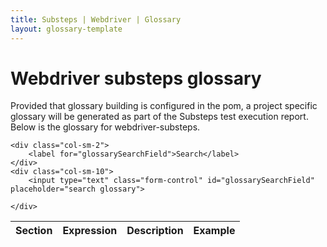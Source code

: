 ```yaml
---
title: Substeps | Webdriver | Glossary
layout: glossary-template
---
```


Webdriver substeps glossary
===========================

Provided that glossary building is configured in the pom, a project specific glossary will be generated as part of the Substeps test execution report.  Below is the glossary for webdriver-substeps.

<div class="row">

    <div class="col-sm-2">
        <label for="glossarySearchField">Search</label>
    </div>
    <div class="col-sm-10">
        <input type="text" class="form-control" id="glossarySearchField" placeholder="search glossary">

    </div>

</div>

<div class="row">
<table class="table table-striped table-bordered display" id="glossary-table">
    <thead>
    <tr>
        <th>Section</th>
        <th>Expression</th>
        <th>Description</th>
        <th>Example</th>
    </tr>
    </thead>
</table>

</div>

     